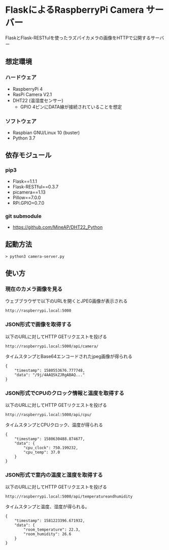 # FlaskによるRaspberryPi Camera サーバー

FlaskとFlask-RESTfulを使ったラズパイカメラの画像をHTTPで公開するサーバー

## 想定環境

### ハードウェア

- RaspberryPi 4
- RasPi Camera V2.1
- DHT22 (温湿度センサー)
  - GPIO 4ピンにDATA線が接続されていることを想定

### ソフトウェア

- Raspbian GNU/Linux 10 (buster)
- Python 3.7
  
## 依存モジュール

### pip3

- Flask==1.1.1
- Flask-RESTful==0.3.7
- picamera==1.13
- Pillow==7.0.0
- RPi.GPIO=0.7.0

### git submodule

- https://github.com/MineAP/DHT22_Python

## 起動方法

    > python3 camera-server.py

## 使い方

### 現在のカメラ画像を見る

ウェブブラウザで以下のURLを開くとJPEG画像が表示される

    http://raspberrypi.local:5000

### JSON形式で画像を取得する

以下のURLに対してHTTP GETリクエストを投げる

    http://raspberrypi.local:5000/api/camera/

タイムスタンプとBase64エンコードされたjpeg画像が得られる

    {
        "timestamp": 1580553676.777748,
        "data": "/9j/4AAQSkZJRgABAQ..."
    }

### JSON形式でCPUのクロック情報と温度を取得する

以下のURLに対してHTTP GETリクエストを投げる

    http://raspberrypi.local:5000/api/cpu/

タイムスタンプとCPUクロック、温度が得られる

    {
        "timestamp": 1580630488.874677, 
        "data": {
            "cpu_clock": 750.199232, 
            "cpu_temp": 37.0
        }
    }

### JSON形式で室内の温度と湿度を取得する

以下のURLに対してHTTP GETリクエストを投げる

    http://raspberrypi.local:5000/api/temperatureandhumidity

タイムスタンプと温度、湿度が得られる。

    {
        "timestamp": 1581223396.671932, 
        "data": {
            "room_temperature": 22.3, 
            "room_humidity": 26.6
        }
    }

